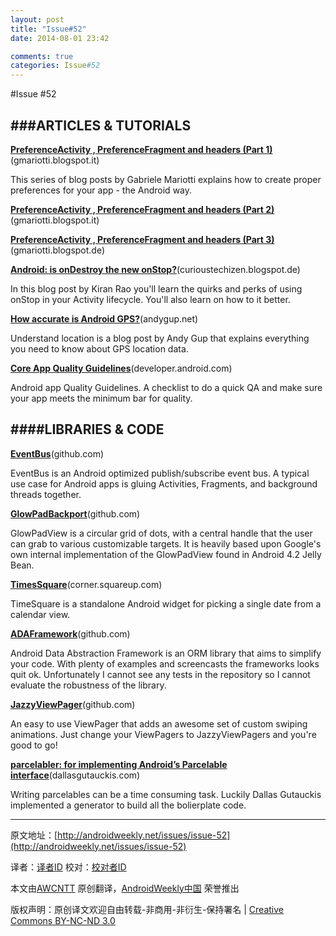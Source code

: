```yaml
---
layout: post
title: "Issue#52"
date: 2014-08-01 23:42

comments: true
categories: Issue#52
---
```


#Issue #52

###ARTICLES & TUTORIALS
---
[**PreferenceActivity , PreferenceFragment and headers (Part 1)**](http://gmariotti.blogspot.it/2013/01/preferenceactivity-preferencefragment.html)(gmariotti.blogspot.it)

This series of blog posts by Gabriele Mariotti explains how to create proper preferences for your app - the Android way.

 
[**PreferenceActivity , PreferenceFragment and headers (Part 2)**](http://gmariotti.blogspot.it/2013/01/preferenceactivity-preferencefragment_28.html)(gmariotti.blogspot.it)

[**PreferenceActivity , PreferenceFragment and headers (Part 3)**](http://gmariotti.blogspot.de/2013/02/preferenceactivity-preferencefragment.html)(gmariotti.blogspot.de)

[**Android: is onDestroy the new onStop?**](http://curioustechizen.blogspot.de/2013/01/android-ondestroy-is-new-onstop.html)(curioustechizen.blogspot.de)

In this blog post by Kiran Rao you'll learn the quirks and perks of using onStop in your Activity lifecycle. You'll also learn on how to it better.

[**How accurate is Android GPS?**](http://www.andygup.net/how-accurate-is-android-gps-part-1-understanding-location-data/)(andygup.net)

Understand location is a blog post by Andy Gup that explains everything you need to know about GPS location data.

[**Core App Quality Guidelines**](http://developer.android.com/intl/zh-cn/distribute/essentials/quality/core.html)(developer.android.com)

Android app Quality Guidelines. A checklist to do a quick QA and make sure your app meets the minimum bar for quality.

####LIBRARIES & CODE
---

[**EventBus**](https://github.com/greenrobot/EventBus)(github.com)

EventBus is an Android optimized publish/subscribe event bus. A typical use case for Android apps is gluing Activities, Fragments, and background threads together.

[**GlowPadBackport**](https://github.com/rock3r/GlowPadBackport)(github.com)

GlowPadView is a circular grid of dots, with a central handle that the user can grab to various customizable targets. It is heavily based upon Google's own internal implementation of the GlowPadView found in Android 4.2 Jelly Bean.

[**TimesSquare**](http://corner.squareup.com/2013/01/times-square.html)(corner.squareup.com)

TimeSquare is a standalone Android widget for picking a single date from a calendar view.

[**ADAFramework**](https://github.com/mobandme/ADA-Framework)(github.com)

Android Data Abstraction Framework is an ORM library that aims to simplify your code. With plenty of examples and screencasts the frameworks looks quit ok. Unfortunately I cannot see any tests in the repository so I cannot evaluate the robustness of the library.

[**JazzyViewPager**](https://github.com/jfeinstein10/JazzyViewPager)(github.com)

An easy to use ViewPager that adds an awesome set of custom swiping animations. Just change your ViewPagers to JazzyViewPagers and you're good to go!

[**parcelabler: for implementing Android’s Parcelable interface**](http://dallasgutauckis.com/2012/01/20/parcelabler-for-implementing-androids-parcelable-interface/)(dallasgutauckis.com)

Writing parcelables can be a time consuming task. Luckily Dallas Gutauckis implemented a generator to build all the bolierplate code.

---


原文地址：[http://androidweekly.net/issues/issue-52](http://androidweekly.net/issues/issue-52)

译者：[译者ID](https://github.com/译者ID) 校对：[校对者ID](https://github.com/校对者ID)

本文由[AWCNTT](https://github.com/AWCNTT) 原创翻译，[AndroidWeekly中国](http://www.androidweekly.cn/) 荣誉推出

版权声明：原创译文欢迎自由转载-非商用-非衍生-保持署名 | [Creative Commons BY-NC-ND 3.0](http://creativecommons.org/licenses/by-nc-nd/3.0/deed.zh)
